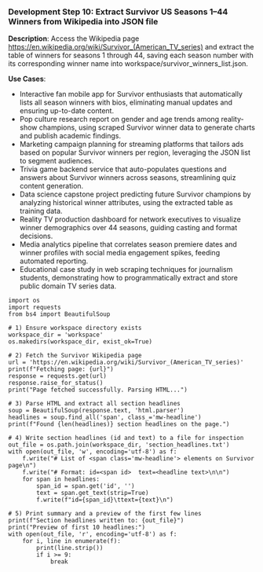 ### Development Step 10: Extract Survivor US Seasons 1–44 Winners from Wikipedia into JSON file

**Description**: Access the Wikipedia page https://en.wikipedia.org/wiki/Survivor_(American_TV_series) and extract the table of winners for seasons 1 through 44, saving each season number with its corresponding winner name into workspace/survivor_winners_list.json.

**Use Cases**:
- Interactive fan mobile app for Survivor enthusiasts that automatically lists all season winners with bios, eliminating manual updates and ensuring up-to-date content.
- Pop culture research report on gender and age trends among reality-show champions, using scraped Survivor winner data to generate charts and publish academic findings.
- Marketing campaign planning for streaming platforms that tailors ads based on popular Survivor winners per region, leveraging the JSON list to segment audiences.
- Trivia game backend service that auto-populates questions and answers about Survivor winners across seasons, streamlining quiz content generation.
- Data science capstone project predicting future Survivor champions by analyzing historical winner attributes, using the extracted table as training data.
- Reality TV production dashboard for network executives to visualize winner demographics over 44 seasons, guiding casting and format decisions.
- Media analytics pipeline that correlates season premiere dates and winner profiles with social media engagement spikes, feeding automated reporting.
- Educational case study in web scraping techniques for journalism students, demonstrating how to programmatically extract and store public domain TV series data.

```
import os
import requests
from bs4 import BeautifulSoup

# 1) Ensure workspace directory exists
workspace_dir = 'workspace'
os.makedirs(workspace_dir, exist_ok=True)

# 2) Fetch the Survivor Wikipedia page
url = 'https://en.wikipedia.org/wiki/Survivor_(American_TV_series)'
print(f"Fetching page: {url}")
response = requests.get(url)
response.raise_for_status()
print("Page fetched successfully. Parsing HTML...")

# 3) Parse HTML and extract all section headlines
soup = BeautifulSoup(response.text, 'html.parser')
headlines = soup.find_all('span', class_='mw-headline')
print(f"Found {len(headlines)} section headlines on the page.")

# 4) Write section headlines (id and text) to a file for inspection
out_file = os.path.join(workspace_dir, 'section_headlines.txt')
with open(out_file, 'w', encoding='utf-8') as f:
    f.write("# List of <span class='mw-headline'> elements on Survivor page\n")
    f.write("# Format: id=<span id>  text=<headline text>\n\n")
    for span in headlines:
        span_id = span.get('id', '')
        text = span.get_text(strip=True)
        f.write(f"id={span_id}\ttext={text}\n")

# 5) Print summary and a preview of the first few lines
print(f"Section headlines written to: {out_file}")
print("Preview of first 10 headlines:")
with open(out_file, 'r', encoding='utf-8') as f:
    for i, line in enumerate(f):
        print(line.strip())
        if i >= 9:
            break

```